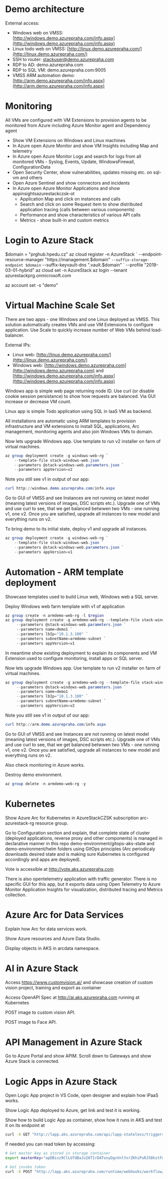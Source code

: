 # Demo architecture
External access:
- Windows web on VMSS: [http://windows.demo.azurepraha.com/info.aspx](http://windows.demo.azurepraha.com/info.aspx)
- Linux todo web on VMSS: [http://linux.demo.azurepraha.com/](http://linux.demo.azurepraha.com/)
- SSH to router: stackuser@demo.azurepraha.com
- RDP to AD: demo.azurepraha.com
- RDP to SQL VM: demo.azurepraha.com:9005
- VMSS ARM automation demo: [http://arm.demo.azurepraha.com/info.aspx](http://arm.demo.azurepraha.com/info.aspx)

# Monitoring
All VMs are configured with VM Extensions to provision agents to be monitored from Azure including Azure Monitor agent and Dependency agent

- Show VM Extensions on Windows and Linux machines
- In Azure open Azure Monitor and show VM Insights including Map and telemetry
- In Azure open Azure Monitor Logs and search for logs from all monitored VMs - Syslog, Events, Update, WindowsFirewall, ConfigurationData
- Open Security Center, show vulnerabilities, updates missing etc. on sql-vm and others
- Open Azure Sentinel and show connectors and incidents
- In Azure open Azure Monitor Applications and show appinsightsazurestackczsk-ot
    - Application Map and click on instances and calls
    - Search and click on some Request item to show distributed application tracing (calls between various components)
    - Performance and show characteristics of various API calls
    - Metrics - show built-in and custom metrics

# Login to Azure Stack
$domain = "prghub.hpedu.cz"
az cloud register -n AzureStack `
    --endpoint-resource-manager "https://management.$domain" `
    --suffix-storage-endpoint $domain `
    --suffix-keyvault-dns ".vault.$domain" `
    --profile "2019-03-01-hybrid"
az cloud set -n AzureStack
az login --tenant azurestackprg.onmicrosoft.com

az account set -s "demo"

# Virtual Machine Scale Set
There are two apps - one Windows and one Linux deployed as VMSS. This solution automatically creates VMs and use VM Extensions to configure application. Use Scale to quickly increase number of Web VMs behind load-balancer.

External IPs:
- Linux web: [http://linux.demo.azurepraha.com/](http://linux.demo.azurepraha.com/)
- Windows web: [http://windows.demo.azurepraha.com](http://windows.demo.azurepraha.com) and [http://windows.demo.azurepraha.com/info.aspx](http://windows.demo.azurepraha.com/info.aspx)

Windows app is simple web page returning node ID. Use curl (or disable cookie session persistance) to show how requests are balanced. Via GUI increase or decrease VM count.

Linux app is simple Todo application using SQL in IaaS VM as backend.

All installations are automatic using ARM templates to provision infrastructure and VM extensions to install SQL, applications, Arc management, monitoring agents and also join Windows VMs to domain.

Now lets upgrade Windows app. Use template to run v2 installer on farm of virtual machines.

```powershell
az group deployment create -g windows-web-rg `
    --template-file stack-windows-web.json `
    --parameters @stack-windows-web.parameters.json `
    --parameters appVersion=v2
```

Note you still see v1 in output of our app:

```powershell
curl http://windows.demo.azurepraha.com/info.aspx
```

Go to GUI of VMSS and see Instances are not running on latest model (meaning latest versions of images, DSC scripts etc.). Upgrade one of VMs and use curl to see, that we get balanced betwwen two VMs - one running v1, one v2. Once you are satisfied, upgrade all instances to new model and everything runs on v2.

To bring demo to its initial state, deploy v1 and upgrade all instances.

```powershell
az group deployment create -g windows-web-rg `
    --template-file stack-windows-web.json `
    --parameters @stack-windows-web.parameters.json `
    --parameters appVersion=v1
```


# Automation - ARM template deployment
Showcase templates used to build Linux web, Windows web a SQL server.

Deploy Windows web farm template with v1 of application

```powershell
az group create -n armdemo-web-rg -l $region
az group deployment create -g armdemo-web-rg --template-file stack-windows-web.json `
     --parameters @stack-windows-web.parameters.json `
     --parameters name=demo1 `
     --parameters lbIp="10.1.3.100" `
     --parameters subnetName=armdemo-subnet `
     --parameters appVersion=v1
```

In meantime show existing deployment to explain its components and VM Extension used to configure monitoring, install apps or SQL server.

Now lets upgrade Windows app. Use template to run v2 installer on farm of virtual machines.

```powershell
az group deployment create -g armdemo-web-rg --template-file stack-windows-web.json `
     --parameters @stack-windows-web.parameters.json `
     --parameters name=demo1 `
     --parameters lbIp="10.1.3.100" `
     --parameters subnetName=armdemo-subnet `
     --parameters appVersion=v2
```

Note you still see v1 in output of our app:

```powershell
curl http://arm.demo.azurepraha.com/info.aspx
```

Go to GUI of VMSS and see Instances are not running on latest model (meaning latest versions of images, DSC scripts etc.). Upgrade one of VMs and use curl to see, that we get balanced betwwen two VMs - one running v1, one v2. Once you are satisfied, upgrade all instances to new model and everything runs on v2.

Also check monitoring in Azure works.

Destroy demo environment.

```powershell
az group delete -n armdemo-web-rg -y
```

# Kubernetes
Show Azure Arc for Kubernetes in AzureStackCZSK subscription arc-azurestack-rg resource group.

Go to Configuration section and explain, that complete state of cluster (deployed applications, reverse proxy and other components) is managed in declarative manner in this repo demo-environment/gitops-aks-state and demo-environment/helm folders using GitOps principles (Arc periodicaly downloads desired state and is making sure Kubernetes is configured accordingly and apps are deployed).

Vote is accessible at http://vote.aks.azurepraha.com

There is also opentelemetry application with traffic generator. There is no specific GUI for this app, but it exports data using Open Telemetry to Azure Monitor Application Insights for visualization, distributed tracing and Metrics collection.

# Azure Arc for Data Services
Explain how Arc for data services work.

Show Azure resources and Azure Data Studio.

Display objects in AKS in arcdata namespace.

# AI in Azure Stack
Access https://www.customvision.ai/ and showcase creation of custom vision project, training and export as container

Access OpenAPI Spec at http://ai.aks.azurepraha.com running at Kubernetes

POST image to custom vision API.

POST image to Face API.

# API Management in Azure Stack
Go to Azure Portal and show APIM. Scroll down to Gateways and show Azure Stack is connected.

# Logic Apps in Azure Stack
Open Logic App project in VS Code, open designer and explain how iPaaS works.

Show Logic App deployed to Azure, get link and test it is working.

Show how to build Logic App as container, show how it runs in AKS and test it on its endpoint at 

```bash
curl -X GET "http://lapp.aks.azurepraha.com/api/lapp-stateless/triggers/manual/invoke?api-version=2020-05-01-preview&sp=%2Ftriggers%2Fmanual%2Frun&sv=1.0&sig=UqIa3RKllfq3n9bTkQBhkBY-V8sfDINrlXOYhUGcnxc"
```

If needed you can read token by accessing:

```bash
# Get master key as stored in storage container
export masterKey="opDBixz9ClLU7dBaJuI6TIrDATunyDgvVnlYxrZKhiPuRJ58kstFmg=="

# Get invoke token
curl -X POST "http://lapp.aks.azurepraha.com/runtime/webhooks/workflow/api/management/workflows/lapp-stateless/triggers/manual/listCallbackUrl?api-version=2019-10-01-edge-preview&code=$masterKey" -d ''
```